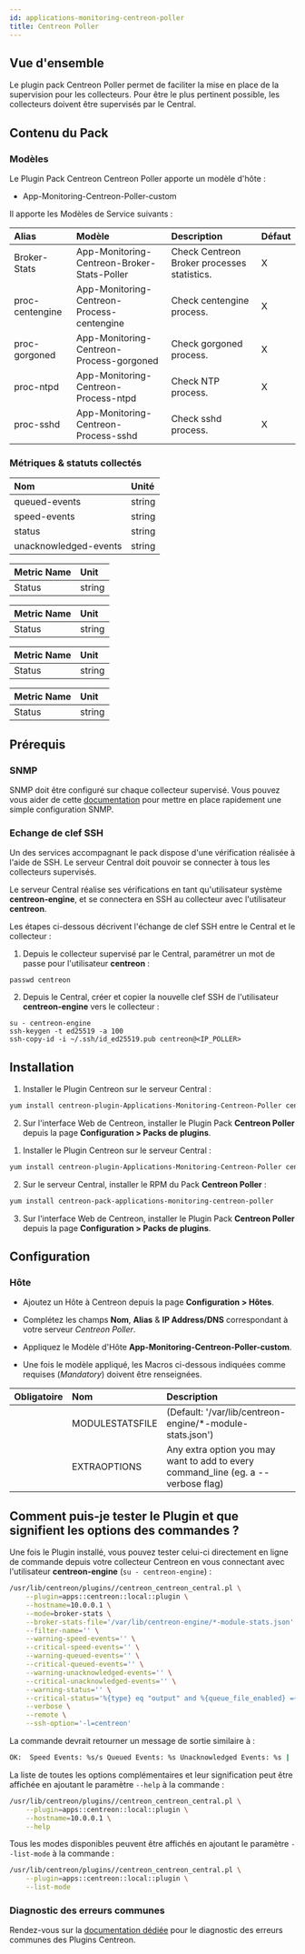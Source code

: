 ```yaml
---
id: applications-monitoring-centreon-poller
title: Centreon Poller
---
```


## Vue d'ensemble

Le plugin pack Centreon Poller permet de faciliter la mise en place de la supervision pour les collecteurs. Pour être le plus pertinent possible, les collecteurs doivent être supervisés par le Central.

## Contenu du Pack

### Modèles

Le Plugin Pack Centreon Centreon Poller apporte un modèle d'hôte :

* App-Monitoring-Centreon-Poller-custom

Il apporte les Modèles de Service suivants :

| Alias           | Modèle                                      | Description                                 | Défaut |
| :-------------- | :------------------------------------------ | :------------------------------------------ | :----- |
| Broker-Stats    | App-Monitoring-Centreon-Broker-Stats-Poller | Check Centreon Broker processes statistics. | X      |
| proc-centengine | App-Monitoring-Centreon-Process-centengine  | Check centengine process.                   | X      |
| proc-gorgoned   | App-Monitoring-Centreon-Process-gorgoned    | Check gorgoned process.                     | X      |
| proc-ntpd       | App-Monitoring-Centreon-Process-ntpd        | Check NTP process.                          | X      |
| proc-sshd       | App-Monitoring-Centreon-Process-sshd        | Check sshd process.                         | X      |

### Métriques & statuts collectés

<!--DOCUSAURUS_CODE_TABS-->

<!--proc-sshd-->

| Nom                   | Unité  |
| :-------------------- | :----- |
| queued-events         | string |
| speed-events          | string |
| status                | string |
| unacknowledged-events | string |

<!--proc-centegine-->

| Metric Name | Unit   |
| :---------- | :----- |
| Status      | string |

<!--proc-gorgoned-->

| Metric Name | Unit   |
| :---------- | :----- |
| Status      | string |

<!--proc-ntpd-->

| Metric Name | Unit   |
| :---------- | :----- |
| Status      | string |

<!--proc-sshd-->

| Metric Name | Unit   |
| :---------- | :----- |
| Status      | string |

<!--END_DOCUSAURUS_CODE_TABS-->

## Prérequis

### SNMP

SNMP doit être configuré sur chaque collecteur supervisé. Vous pouvez vous aider de cette [documentation](../operatingsystems-linux-snmp#prerequisites) pour mettre en place rapidement une simple configuration SNMP. 

### Echange de clef SSH

Un des services accompagnant le pack dispose d'une vérification réalisée à l'aide de SSH. Le serveur Central doit pouvoir se connecter à tous les collecteurs supervisés. 

Le serveur Central réalise ses vérifications en tant qu'utilisateur système **centreon-engine**, et se connectera en SSH au collecteur avec l'utilisateur **centreon**.

Les étapes ci-dessous décrivent l'échange de clef SSH entre le Central et le collecteur : 

1. Depuis le collecteur supervisé par le Central, paramétrer un mot de passe pour l'utilisateur **centreon** :

```
passwd centreon
```

2. Depuis le Central, créer et copier la nouvelle clef SSH de l'utilisateur **centreon-engine** vers le collecteur : 

```
su - centreon-engine
ssh-keygen -t ed25519 -a 100
ssh-copy-id -i ~/.ssh/id_ed25519.pub centreon@<IP_POLLER>
```

## 

## Installation

<!--DOCUSAURUS_CODE_TABS-->

<!--Online License-->

1. Installer le Plugin Centreon sur le serveur Central :

```bash
yum install centreon-plugin-Applications-Monitoring-Centreon-Poller centreon-plugin-Operatingsystems-Linux-Snmp
```

2. Sur l'interface Web de Centreon, installer le Plugin Pack **Centreon Poller** depuis la page **Configuration > Packs de plugins**.

<!--Offline License-->

1. Installer le Plugin Centreon sur le serveur Central :

```bash
yum install centreon-plugin-Applications-Monitoring-Centreon-Poller centreon-plugin-Operatingsystems-Linux-Snmp
```

2. Sur le serveur Central, installer le RPM du Pack **Centreon Poller** :

 ```bash
yum install centreon-pack-applications-monitoring-centreon-poller
 ```

3. Sur l'interface Web de Centreon, installer le Plugin Pack **Centreon Poller** depuis la page **Configuration > Packs de plugins**.

<!--END_DOCUSAURUS_CODE_TABS-->

## Configuration

### Hôte

* Ajoutez un Hôte à Centreon depuis la page **Configuration > Hôtes**.
* Complétez les champs **Nom**, **Alias** & **IP Address/DNS** correspondant à votre serveur *Centreon Poller*.
* Appliquez le Modèle d'Hôte **App-Monitoring-Centreon-Poller-custom**.

* Une fois le modèle appliqué, les Macros ci-dessous indiquées comme requises (*Mandatory*) doivent être renseignées.

| Obligatoire | Nom             | Description                                                  |
| :---------- | :-------------- | :----------------------------------------------------------- |
|             | MODULESTATSFILE | (Default: '/var/lib/centreon-engine/*-module-stats.json')    |
|             | EXTRAOPTIONS    | Any extra option you may want to add to every command\_line (eg. a --verbose flag) |

## Comment puis-je tester le Plugin et que signifient les options des commandes ? 

Une fois le Plugin installé, vous pouvez tester celui-ci directement en ligne de commande depuis votre collecteur Centreon en vous connectant avec l'utilisateur **centreon-engine** (`su - centreon-engine`) :

```bash
/usr/lib/centreon/plugins//centreon_centreon_central.pl \
    --plugin=apps::centreon::local::plugin \
    --hostname=10.0.0.1 \
    --mode=broker-stats \
    --broker-stats-file='/var/lib/centreon-engine/*-module-stats.json' \
    --filter-name='' \
    --warning-speed-events='' \
    --critical-speed-events='' \
    --warning-queued-events='' \
    --critical-queued-events='' \
    --warning-unacknowledged-events='' \
    --critical-unacknowledged-events='' \
    --warning-status='' \
    --critical-status='%{type} eq "output" and %{queue_file_enabled} =~ /true/i' \
    --verbose \
    --remote \
    --ssh-option='-l=centreon'
```

La commande devrait retourner un message de sortie similaire à :

```bash
OK:  Speed Events: %s/s Queued Events: %s Unacknowledged Events: %s | 
```

La liste de toutes les options complémentaires et leur signification peut être affichée en ajoutant le paramètre `--help` à la commande :

```bash
/usr/lib/centreon/plugins//centreon_centreon_central.pl \
    --plugin=apps::centreon::local::plugin \
    --hostname=10.0.0.1 \
    --help
```

Tous les modes disponibles peuvent être affichés en ajoutant le paramètre `--list-mode` à la commande :

```bash
/usr/lib/centreon/plugins//centreon_centreon_central.pl \
    --plugin=apps::centreon::local::plugin \
    --list-mode
```

### Diagnostic des erreurs communes

Rendez-vous sur la [documentation dédiée](../tutorials/troubleshooting-plugins) pour le diagnostic des erreurs communes des Plugins Centreon.